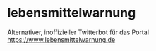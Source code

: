 # lebensmittelwarnung
Alternativer, inoffizieller Twitterbot für das Portal https://www.lebensmittelwarnung.de
